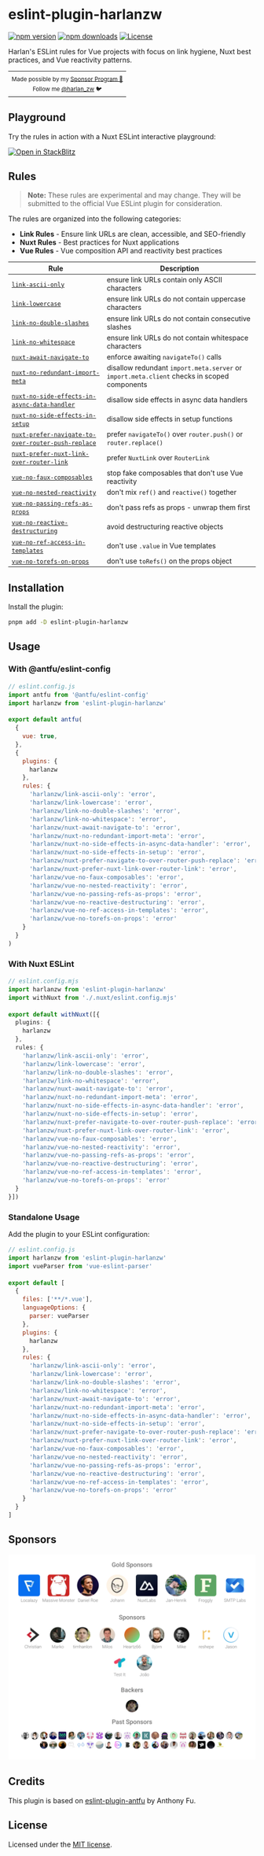 # eslint-plugin-harlanzw

[![npm version][npm-version-src]][npm-version-href]
[![npm downloads][npm-downloads-src]][npm-downloads-href]
[![License][license-src]][license-href]

Harlan's ESLint rules for Vue projects with focus on link hygiene, Nuxt best practices, and Vue reactivity patterns.

<p align="center">
<table>
<tbody>
<td align="center">
<sub>Made possible by my <a href="https://github.com/sponsors/harlan-zw">Sponsor Program 💖</a><br> Follow me <a href="https://twitter.com/harlan_zw">@harlan_zw</a> 🐦</sub><br>
</td>
</tbody>
</table>
</p>

## Playground

Try the rules in action with a Nuxt ESLint interactive playground:

[![Open in StackBlitz](https://developer.stackblitz.com/img/open_in_stackblitz.svg)](https://stackblitz.com/github/harlan-zw/eslint-plugin-harlanzw/tree/main/playground)

## Rules

> **Note:** These rules are experimental and may change. They will be submitted to the official Vue ESLint plugin for consideration.

The rules are organized into the following categories:

- **Link Rules** - Ensure link URLs are clean, accessible, and SEO-friendly
- **Nuxt Rules** - Best practices for Nuxt applications
- **Vue Rules** - Vue composition API and reactivity best practices

<!-- rules:start -->
| Rule | Description |
| --- | --- |
| [`link-ascii-only`](./src/rules/link-ascii-only.md) | ensure link URLs contain only ASCII characters |
| [`link-lowercase`](./src/rules/link-lowercase.md) | ensure link URLs do not contain uppercase characters |
| [`link-no-double-slashes`](./src/rules/link-no-double-slashes.md) | ensure link URLs do not contain consecutive slashes |
| [`link-no-whitespace`](./src/rules/link-no-whitespace.md) | ensure link URLs do not contain whitespace characters |
| [`nuxt-await-navigate-to`](./src/rules/nuxt-await-navigate-to.md) | enforce awaiting `navigateTo()` calls |
| [`nuxt-no-redundant-import-meta`](./src/rules/nuxt-no-redundant-import-meta.md) | disallow redundant `import.meta.server` or `import.meta.client` checks in scoped components |
| [`nuxt-no-side-effects-in-async-data-handler`](./src/rules/nuxt-no-side-effects-in-async-data-handler.md) | disallow side effects in async data handlers |
| [`nuxt-no-side-effects-in-setup`](./src/rules/nuxt-no-side-effects-in-setup.md) | disallow side effects in setup functions |
| [`nuxt-prefer-navigate-to-over-router-push-replace`](./src/rules/nuxt-prefer-navigate-to-over-router-push-replace.md) | prefer `navigateTo()` over `router.push()` or `router.replace()` |
| [`nuxt-prefer-nuxt-link-over-router-link`](./src/rules/nuxt-prefer-nuxt-link-over-router-link.md) | prefer `NuxtLink` over `RouterLink` |
| [`vue-no-faux-composables`](./src/rules/vue-no-faux-composables.md) | stop fake composables that don't use Vue reactivity |
| [`vue-no-nested-reactivity`](./src/rules/vue-no-nested-reactivity.md) | don't mix `ref()` and `reactive()` together |
| [`vue-no-passing-refs-as-props`](./src/rules/vue-no-passing-refs-as-props.md) | don't pass refs as props - unwrap them first |
| [`vue-no-reactive-destructuring`](./src/rules/vue-no-reactive-destructuring.md) | avoid destructuring reactive objects |
| [`vue-no-ref-access-in-templates`](./src/rules/vue-no-ref-access-in-templates.md) | don't use `.value` in Vue templates |
| [`vue-no-torefs-on-props`](./src/rules/vue-no-torefs-on-props.md) | don't use `toRefs()` on the props object |
<!-- rules:end -->

## Installation

Install the plugin:

```bash
pnpm add -D eslint-plugin-harlanzw
```

## Usage

### With @antfu/eslint-config

```js
// eslint.config.js
import antfu from '@antfu/eslint-config'
import harlanzw from 'eslint-plugin-harlanzw'

export default antfu(
  {
    vue: true,
  },
  {
    plugins: {
      harlanzw
    },
    rules: {
      'harlanzw/link-ascii-only': 'error',
      'harlanzw/link-lowercase': 'error',
      'harlanzw/link-no-double-slashes': 'error',
      'harlanzw/link-no-whitespace': 'error',
      'harlanzw/nuxt-await-navigate-to': 'error',
      'harlanzw/nuxt-no-redundant-import-meta': 'error',
      'harlanzw/nuxt-no-side-effects-in-async-data-handler': 'error',
      'harlanzw/nuxt-no-side-effects-in-setup': 'error',
      'harlanzw/nuxt-prefer-navigate-to-over-router-push-replace': 'error',
      'harlanzw/nuxt-prefer-nuxt-link-over-router-link': 'error',
      'harlanzw/vue-no-faux-composables': 'error',
      'harlanzw/vue-no-nested-reactivity': 'error',
      'harlanzw/vue-no-passing-refs-as-props': 'error',
      'harlanzw/vue-no-reactive-destructuring': 'error',
      'harlanzw/vue-no-ref-access-in-templates': 'error',
      'harlanzw/vue-no-torefs-on-props': 'error'
    }
  }
)
```

### With Nuxt ESLint

```ts
// eslint.config.mjs
import harlanzw from 'eslint-plugin-harlanzw'
import withNuxt from './.nuxt/eslint.config.mjs'

export default withNuxt([{
  plugins: {
    harlanzw
  },
  rules: {
    'harlanzw/link-ascii-only': 'error',
    'harlanzw/link-lowercase': 'error',
    'harlanzw/link-no-double-slashes': 'error',
    'harlanzw/link-no-whitespace': 'error',
    'harlanzw/nuxt-await-navigate-to': 'error',
    'harlanzw/nuxt-no-redundant-import-meta': 'error',
    'harlanzw/nuxt-no-side-effects-in-async-data-handler': 'error',
    'harlanzw/nuxt-no-side-effects-in-setup': 'error',
    'harlanzw/nuxt-prefer-navigate-to-over-router-push-replace': 'error',
    'harlanzw/nuxt-prefer-nuxt-link-over-router-link': 'error',
    'harlanzw/vue-no-faux-composables': 'error',
    'harlanzw/vue-no-nested-reactivity': 'error',
    'harlanzw/vue-no-passing-refs-as-props': 'error',
    'harlanzw/vue-no-reactive-destructuring': 'error',
    'harlanzw/vue-no-ref-access-in-templates': 'error',
    'harlanzw/vue-no-torefs-on-props': 'error'
  }
}])
```

### Standalone Usage

Add the plugin to your ESLint configuration:

```js
// eslint.config.js
import harlanzw from 'eslint-plugin-harlanzw'
import vueParser from 'vue-eslint-parser'

export default [
  {
    files: ['**/*.vue'],
    languageOptions: {
      parser: vueParser
    },
    plugins: {
      harlanzw
    },
    rules: {
      'harlanzw/link-ascii-only': 'error',
      'harlanzw/link-lowercase': 'error',
      'harlanzw/link-no-double-slashes': 'error',
      'harlanzw/link-no-whitespace': 'error',
      'harlanzw/nuxt-await-navigate-to': 'error',
      'harlanzw/nuxt-no-redundant-import-meta': 'error',
      'harlanzw/nuxt-no-side-effects-in-async-data-handler': 'error',
      'harlanzw/nuxt-no-side-effects-in-setup': 'error',
      'harlanzw/nuxt-prefer-navigate-to-over-router-push-replace': 'error',
      'harlanzw/nuxt-prefer-nuxt-link-over-router-link': 'error',
      'harlanzw/vue-no-faux-composables': 'error',
      'harlanzw/vue-no-nested-reactivity': 'error',
      'harlanzw/vue-no-passing-refs-as-props': 'error',
      'harlanzw/vue-no-reactive-destructuring': 'error',
      'harlanzw/vue-no-ref-access-in-templates': 'error',
      'harlanzw/vue-no-torefs-on-props': 'error'
    }
  }
]
```

## Sponsors

<p align="center">
  <a href="https://raw.githubusercontent.com/harlan-zw/static/main/sponsors.svg">
    <img src='https://raw.githubusercontent.com/harlan-zw/static/main/sponsors.svg'/>
  </a>
</p>

## Credits

This plugin is based on [eslint-plugin-antfu](https://github.com/antfu/eslint-plugin-antfu) by Anthony Fu.

## License

Licensed under the [MIT license](https://github.com/harlan-zw/eslint-plugin-harlanzw/blob/main/LICENSE).

<!-- Badges -->

[npm-version-src]: https://img.shields.io/npm/v/eslint-plugin-harlanzw?style=flat&colorA=080f12&colorB=1fa669
[npm-version-href]: https://npmjs.com/package/eslint-plugin-harlanzw
[npm-downloads-src]: https://img.shields.io/npm/dm/eslint-plugin-harlanzw?style=flat&colorA=080f12&colorB=1fa669
[npm-downloads-href]: https://npmjs.com/package/eslint-plugin-harlanzw

[license-src]: https://img.shields.io/github/license/harlan-zw/eslint-plugin-harlanzw.svg?style=flat&colorA=080f12&colorB=1fa669
[license-href]: https://github.com/harlan-zw/eslint-plugin-harlanzw/blob/main/LICENSE
